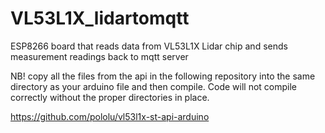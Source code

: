 # VL53L1X_lidartomqtt
ESP8266 board that reads data from VL53L1X Lidar chip and sends measurement readings back to mqtt server

NB! copy all the files from the api in the following repository into the same directory as your arduino file and then compile. Code will not compile correctly without the proper directories in place.

https://github.com/pololu/vl53l1x-st-api-arduino
